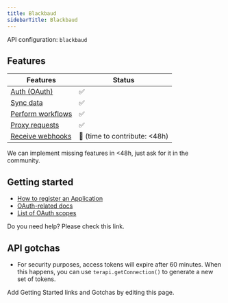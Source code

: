 ```yaml
---
title: Blackbaud
sidebarTitle: Blackbaud
---
```


API configuration: `blackbaud`

## Features

| Features | Status |
| - | - |
| [Auth (OAuth)](/integrate/guides/authorize-an-api) | ✅ |
| [Sync data](/integrate/guides/sync-data-from-an-api) | ✅ |
| [Perform workflows](/integrate/guides/perform-workflows-with-an-api) | ✅ |
| [Proxy requests](/integrate/guides/proxy-requests-to-an-api) | ✅ |
| [Receive webhooks](/integrate/guides/receive-webhooks-from-an-api) | 🚫 (time to contribute: &lt;48h) |

We can implement missing features in &lt;48h, just ask for it in the community.

## Getting started

-   [How to register an Application](https://developer.blackbaud.com/skyapi/docs/applications/createapp)
-   [OAuth-related docs](https://developer.blackbaud.com/skyapi/docs/authorization)
-   [List of OAuth scopes](https://developer.blackbaud.com/skyapi/docs/authorization/auth-code-flow/confidential-application/tutorial)

Do you need help? Please check this link.

## API gotchas

-   For security purposes, access tokens will expire after 60 minutes. When this happens, you can use `terapi.getConnection()` to generate a new set of tokens.

Add Getting Started links and Gotchas by editing this page.

